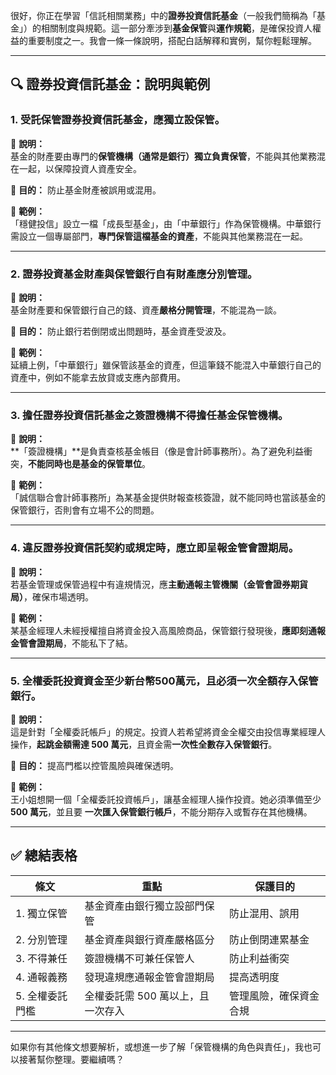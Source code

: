 很好，你正在學習「信託相關業務」中的**證券投資信託基金**（一般我們簡稱為「基金」）的相關制度與規範。這一部分牽涉到**基金保管**與**運作規範**，是確保投資人權益的重要制度之一。我會一條一條說明，搭配白話解釋和實例，幫你輕鬆理解。

---

## 🔍 證券投資信託基金：說明與範例

### 1. **受託保管證券投資信託基金，應獨立設保管。**

📘 **說明：**  
基金的財產要由專門的**保管機構（通常是銀行）獨立負責保管**，不能與其他業務混在一起，以保障投資人資產安全。

📌 **目的：** 防止基金財產被誤用或混用。

📗 **範例：**  
「穩健投信」設立一檔「成長型基金」，由「中華銀行」作為保管機構。中華銀行需設立一個專屬部門，**專門保管這檔基金的資產**，不能與其他業務混在一起。

---

### 2. **證券投資基金財產與保管銀行自有財產應分別管理。**

📘 **說明：**  
基金財產要和保管銀行自己的錢、資產**嚴格分開管理**，不能混為一談。

📌 **目的：** 防止銀行若倒閉或出問題時，基金資產受波及。

📗 **範例：**  
延續上例，「中華銀行」雖保管該基金的資產，但這筆錢不能混入中華銀行自己的資產中，例如不能拿去放貸或支應內部費用。

---

### 3. **擔任證券投資信託基金之簽證機構不得擔任基金保管機構。**

📘 **說明：**  
**「簽證機構」**是負責查核基金帳目（像是會計師事務所）。為了避免利益衝突，**不能同時也是基金的保管單位**。

📗 **範例：**  
「誠信聯合會計師事務所」為某基金提供財報查核簽證，就不能同時也當該基金的保管銀行，否則會有立場不公的問題。

---

### 4. **違反證券投資信託契約或規定時，應立即呈報金管會證期局。**

📘 **說明：**  
若基金管理或保管過程中有違規情況，應**主動通報主管機關（金管會證券期貨局）**，確保市場透明。

📗 **範例：**  
某基金經理人未經授權擅自將資金投入高風險商品，保管銀行發現後，**應即刻通報金管會證期局**，不能私下了結。

---

### 5. **全權委託投資資金至少新台幣500萬元，且必須一次全額存入保管銀行。**

📘 **說明：**  
這是針對「全權委託帳戶」的規定。投資人若希望將資金全權交由投信專業經理人操作，**起跳金額需達 500 萬元**，且資金需**一次性全數存入保管銀行**。

📌 **目的：** 提高門檻以控管風險與確保透明。

📗 **範例：**  
王小姐想開一個「全權委託投資帳戶」，讓基金經理人操作投資。她必須準備至少 **500 萬元**，並且要 **一次匯入保管銀行帳戶**，不能分期存入或暫存在其他機構。

---

## ✅ 總結表格

| 條文 | 重點 | 保護目的 |
|------|------|-----------|
| 1. 獨立保管 | 基金資產由銀行獨立設部門保管 | 防止混用、誤用 |
| 2. 分別管理 | 基金資產與銀行資產嚴格區分 | 防止倒閉連累基金 |
| 3. 不得兼任 | 簽證機構不可兼任保管人 | 防止利益衝突 |
| 4. 通報義務 | 發現違規應通報金管會證期局 | 提高透明度 |
| 5. 全權委託門檻 | 全權委託需 500 萬以上，且一次存入 | 管理風險，確保資金合規 |

---

如果你有其他條文想要解析，或想進一步了解「保管機構的角色與責任」，我也可以接著幫你整理。要繼續嗎？
